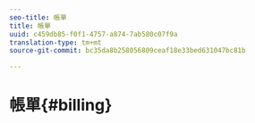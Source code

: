 ```yaml
---
seo-title: 帳單
title: 帳單
uuid: c459db85-f0f1-4757-a874-7ab580c07f9a
translation-type: tm+mt
source-git-commit: bc35da8b258056809ceaf18e33bed631047bc81b

---
```



# 帳單{#billing}

